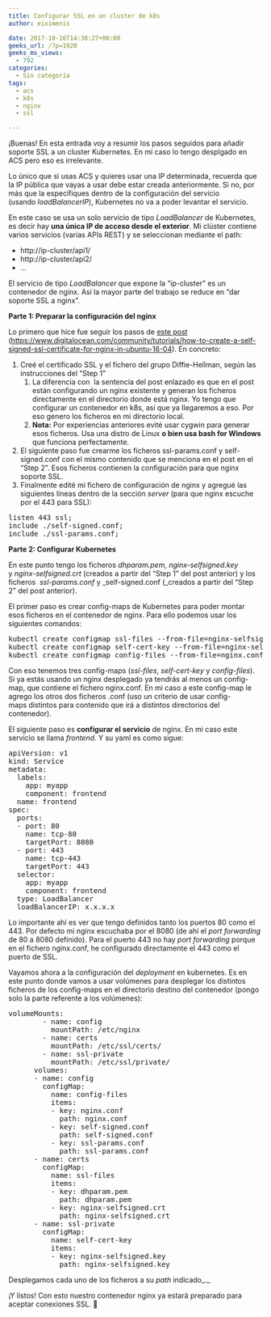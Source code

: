 ```yaml
---
title: Configurar SSL en un cluster de k8s
author: eiximenis

date: 2017-10-16T14:38:27+00:00
geeks_url: /?p=1920
geeks_ms_views:
  - 792
categories:
  - Sin categoría
tags:
  - acs
  - k8s
  - nginx
  - ssl

---
```

¡Buenas! En esta entrada voy a resumir los pasos seguidos para añadir soporte SSL a un cluster Kubernetes. En mi caso lo tengo desplgado en ACS pero eso es irrelevante.
  
Lo único que si usas ACS y quieres usar una IP determinada, recuerda que la IP pública que vayas a usar debe estar creada anteriormente. Si no, por más que la especifiques dentro de la configuración del servicio (usando _loadBalancerIP_), Kubernetes no va a poder levantar el servicio.
  
<!--more-->


  
En este caso se usa un solo servicio de tipo _LoadBalancer_ de Kubernetes, es decir hay **una única IP de acceso desde el exterior**. Mi clúster contiene varios servicios (varias APIs REST) y se seleccionan mediante el path:

  * http://ip-cluster/api1/
  * http://ip-cluster/api2/
  * ...

El servicio de tipo _LoadBalancer_ que expone la &#8220;ip-cluster&#8221; es un contenedor de nginx. Así la mayor parte del trabajo se reduce en &#8220;dar soporte SSL a nginx&#8221;.
  
**Parte 1: Preparar la configuración del nginx**
  
Lo primero que hice fue seguir los pasos de [este post][1] (<https://www.digitalocean.com/community/tutorials/how-to-create-a-self-signed-ssl-certificate-for-nginx-in-ubuntu-16-04>). En concreto:

  1. Creé el certificado SSL y el fichero del grupo Diffie-Hellman, según las instrucciones del &#8220;Step 1&#8221; 
      1. La diferencia con  la sentencia del post enlazado es que en el post están configurando un nginx existente y generan los ficheros directamente en el directorio donde está nginx. Yo tengo que configurar un contenedor en k8s, así que ya llegaremos a eso. Por eso genero los ficheros en mi directorio local.
      2. **Nota:** Por experiencias anteriores evité usar cygwin para generar esos ficheros. Usa una distro de Linux **o bien usa bash for Windows** que funciona perfectamente.
  2. El siguiente paso fue crearme los ficheros ssl-params.conf y self-signed.conf con el mismo contenido que se menciona en el post en el &#8220;Step 2&#8221;. Esos ficheros contienen la configuración para que nginx soporte SSL.
  3. Finalmente edité mi fichero de configuración de nginx y agregué las siguientes líneas dentro de la sección _server_ (para que nginx escuche por el 443 para SSL):

<pre class="EnlighterJSRAW" data-enlighter-language="raw">listen 443 ssl;
include ./self-signed.conf;
include ./ssl-params.conf;
</pre>

**Parte 2: Configurar Kubernetes**
  
En este punto tengo los ficheros _dhparam.pem_, _nginx-selfsigned.key_ y _nginx-selfsigned.crt_ (creados a partir del &#8220;Step 1&#8221; del post anterior) y los ficheros  _ssl-params.conf_ y _self-signed.conf (_creados a partir del &#8220;Step 2&#8221; del post anterior).
  
El primer paso es crear config-maps de Kubernetes para poder montar esos ficheros en el contenedor de nginx. Para ello podemos usar los siguientes comandos:

<pre class="EnlighterJSRAW" data-enlighter-language="null">kubectl create configmap ssl-files --from-file=nginx-selfsigned.crt --from-file=dhparam.pem
kubectl create configmap self-cert-key --from-file=nginx-selfsigned.key
kubectl create configmap config-files --from-file=nginx.conf --from-file=self-signed.conf --from-file=ssl-params.conf</pre>

<div>
  Con eso tenemos tres config-maps (<em>ssl-files</em>, <em>self-cert-key</em> y <em>config-files</em>). Si ya estás usando un nginx desplegado ya tendrás al menos un config-map, que contiene el fichero nginx.conf. En mi caso a este config-map le agrego los otros dos ficheros .conf (uso un criterio de usar config-maps distintos para contenido que irá a distintos directorios del contenedor).
</div>

El siguiente paso es **configurar el servicio** de nginx. En mi caso este servicio se llama _frontend_. Y su yaml es como sigue:

<pre class="EnlighterJSRAW" data-enlighter-language="ini">apiVersion: v1
kind: Service
metadata:
  labels:
    app: myapp
    component: frontend
  name: frontend
spec:
  ports:
  - port: 80
    name: tcp-80
    targetPort: 8080
  - port: 443
    name: tcp-443
    targetPort: 443
  selector:
    app: myapp
    component: frontend
  type: LoadBalancer
  loadBalancerIP: x.x.x.x</pre>

Lo importante ahí es ver que tengo definidos tanto los puertos 80 como el 443. Por defecto mi nginx escuchaba por el 8080 (de ahí el _port forwarding_ de 80 a 8080 definido). Para el puerto 443 no hay _port forwarding_ porque en el fichero nginx.conf, he configurado directamente el 443 como el puerto de SSL.
  
Vayamos ahora a la configuración del _deployment_ en kubernetes. Es en este punto donde vamos a usar volúmenes para desplegar los distintos ficheros de los config-maps en el directorio destino del contenedor (pongo solo la parte referente a los volúmenes):

<pre class="EnlighterJSRAW" data-enlighter-language="ini">volumeMounts:
        - name: config
          mountPath: /etc/nginx
        - name: certs
          mountPath: /etc/ssl/certs/
        - name: ssl-private
          mountPath: /etc/ssl/private/
      volumes:
      - name: config
        configMap:
          name: config-files
          items:
          - key: nginx.conf
            path: nginx.conf
          - key: self-signed.conf
            path: self-signed.conf
          - key: ssl-params.conf
            path: ssl-params.conf
      - name: certs
        configMap:
          name: ssl-files
          items:
          - key: dhparam.pem
            path: dhparam.pem
          - key: nginx-selfsigned.crt
            path: nginx-selfsigned.crt
      - name: ssl-private
        configMap:
          name: self-cert-key
          items:
          - key: nginx-selfsigned.key
            path: nginx-selfsigned.key</pre>

Desplegamos cada uno de los ficheros a su _path_ indicado_._
  
¡Y listos! Con esto nuestro contenedor nginx ya estará preparado para aceptar conexiones SSL. 🙂

 [1]: https://www.digitalocean.com/community/tutorials/how-to-create-a-self-signed-ssl-certificate-for-nginx-in-ubuntu-16-04